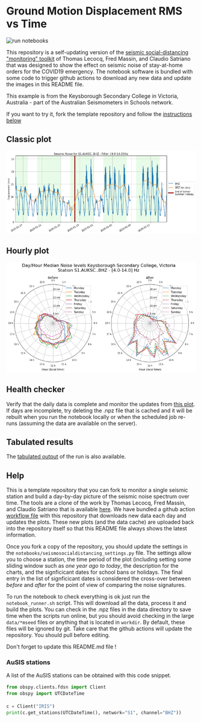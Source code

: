 <!-- #region -->
# Ground Motion Displacement RMS vs Time

![run notebooks](https://github.com/ANU-RSES-Education/SeismicNoise_AuSIS/workflows/run%20notebooks/badge.svg)

This repository is a self-updating version of the [seismic social-distancing "monitoring" toolkit](https://github.com/ThomasLecocq/SeismoRMS) of Thomas Lecocq, Fred Massin, and Claudio Satriano that was designed to show the effect on seismic noise of stay-at-home orders for the COVID19 emergency. The notebook software is bundled with some code to trigger github actions to download any new data and update the images in this README file.

This example is from the Keysborough Secondary College in Victoria, Australia - part of the Australian Seismometers in Schools network. 

If you want to try it, fork the template repository and follow the [instructions below](#Help)
<!-- #endregion -->

## Classic plot

![classic](results/latest.png)

## Hourly plot

![hourly](results/latest-hourly.png)


## Health checker 

Verify that the daily data is complete and monitor the updates from [this plot](results/latest-gridmap.png). If days are incomplete, try deleting the .npz file that is cached and it will be rebuilt when you run the notebook locally or when the scheduled job re-runs (assuming the data are available on the server).

## Tabulated results

The [tabulated output](results/latest.csv) of the run is also available.

## Help

This is a template repository that you can fork to monitor a single seismic station and build a day-by-day picture of the seismic noise spectrum over time. The tools are a clone of the work by Thomas Lecocq, Fred Massin, and Claudio Satriano that is available [here](https://github.com/ThomasLecocq/SeismoRMS). We have bundled a github action [workflow file](.github/workflows/notebook_runner.yml) with this repository that downloads new data each day and updates the plots. These new plots (and the data cache) are uploaded back into the repository itself so that this README file always shows the latest information.

Once you fork a copy of the repository, you should update the settings in the `notebooks/seismosocialdistancing_settings.py` file. The settings allow you to choose a station, the time period of the plot (including setting some sliding window such as *one year ago to today*, the description for the charts, and the signficicant dates for school bans or holidays. The final entry in the list of signficicant dates is considered the cross-over between *before* and *after* for the point of view of comparing the noise signatures.

To run the notebook to check everything is ok just run the `notebook_runner.sh` script. This will download all the data, process it and build the plots. You can check in the .npz files in the data directory to save time when the scripts run online, but you should avoid checking in the large `data/*mseed` files or anything that is located in `workdir`. By default, these files will be ignored by git. Take care that the github actions will update the repository. You should pull before editing.

Don't forget to update this README.md file !

### AuSIS stations

A list of the AuSIS stations can be obtained with this code snippet. 

```python
from obspy.clients.fdsn import Client
from obspy import UTCDateTime

c = Client("IRIS")
print(c.get_stations(UTCDateTime(), network="S1", channel="BHZ"))
```
